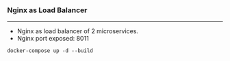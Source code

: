 ### Nginx as Load Balancer  

---  
* Nginx as load balancer of 2 microservices.
* Nginx port exposed: 8011

```
docker-compose up -d --build 
```
